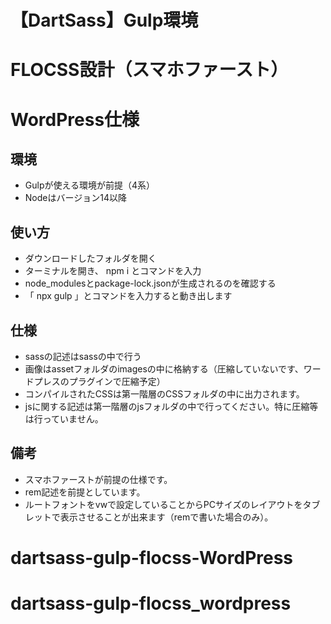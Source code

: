 # 【DartSass】Gulp環境
# FLOCSS設計（スマホファースト）
# WordPress仕様

## 環境
- Gulpが使える環境が前提（4系）
- Nodeはバージョン14以降

## 使い方
- ダウンロードしたフォルダを開く
- ターミナルを開き、 npm i とコマンドを入力
- node_modulesとpackage-lock.jsonが生成されるのを確認する
- 「 npx gulp 」とコマンドを入力すると動き出します

## 仕様
- sassの記述はsassの中で行う
- 画像はassetフォルダのimagesの中に格納する（圧縮していないです、ワードプレスのプラグインで圧縮予定）
- コンパイルされたCSSは第一階層のCSSフォルダの中に出力されます。
- jsに関する記述は第一階層のjsフォルダの中で行ってください。特に圧縮等は行っていません。

## 備考
- スマホファーストが前提の仕様です。
- rem記述を前提としています。
- ルートフォントをvwで設定していることからPCサイズのレイアウトをタブレットで表示させることが出来ます（remで書いた場合のみ）。
# dartsass-gulp-flocss-WordPress
# dartsass-gulp-flocss_wordpress

